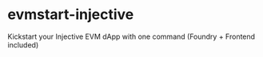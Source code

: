 # evmstart-injective
Kickstart your Injective EVM dApp with one command (Foundry + Frontend included)
